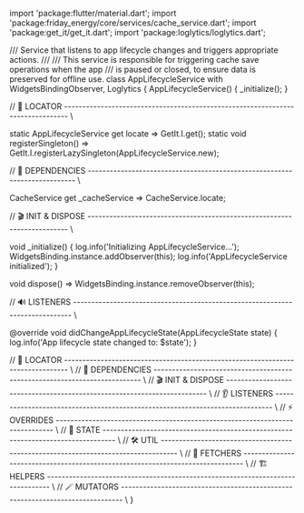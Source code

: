 import 'package:flutter/material.dart';
import 'package:friday_energy/core/services/cache_service.dart';
import 'package:get_it/get_it.dart';
import 'package:loglytics/loglytics.dart';

/// Service that listens to app lifecycle changes and triggers appropriate actions.
///
/// This service is responsible for triggering cache save operations when the app
/// is paused or closed, to ensure data is preserved for offline use.
class AppLifecycleService with WidgetsBindingObserver, Loglytics {
  AppLifecycleService() {
    _initialize();
  }

  // 📍 LOCATOR ------------------------------------------------------------------------------- \\

  static AppLifecycleService get locate => GetIt.I.get();
  static void registerSingleton() => GetIt.I.registerLazySingleton(AppLifecycleService.new);

  // 🧩 DEPENDENCIES -------------------------------------------------------------------------- \\

  CacheService get _cacheService => CacheService.locate;

  // 🎬 INIT & DISPOSE ------------------------------------------------------------------------ \\

  void _initialize() {
    log.info('Initializing AppLifecycleService...');
    WidgetsBinding.instance.addObserver(this);
    log.info('AppLifecycleService initialized');
  }

  void dispose() => WidgetsBinding.instance.removeObserver(this);

  // 🔊 LISTENERS ----------------------------------------------------------------------------- \\

  @override
  void didChangeAppLifecycleState(AppLifecycleState state) {
    log.info('App lifecycle state changed to: $state');
  }

  // 📍 LOCATOR ------------------------------------------------------------------------------- \\
  // 🧩 DEPENDENCIES -------------------------------------------------------------------------- \\
  // 🎬 INIT & DISPOSE ------------------------------------------------------------------------ \\
  // 👂 LISTENERS ----------------------------------------------------------------------------- \\
  // ⚡️ OVERRIDES ----------------------------------------------------------------------------- \\
  // 🎩 STATE --------------------------------------------------------------------------------- \\
  // 🛠 UTIL ---------------------------------------------------------------------------------- \\
  // 🧲 FETCHERS ------------------------------------------------------------------------------ \\
  // 🏗️ HELPERS ------------------------------------------------------------------------------- \\
  // 🪄 MUTATORS ------------------------------------------------------------------------------ \\
}
